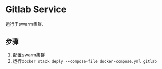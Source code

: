 # Gitlab Service

运行于swarm集群.

## 步骤

1. 配置swarm集群
2. 运行`docker stack deply --compose-file docker-compose.yml gitlab`